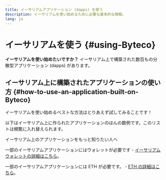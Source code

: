 ```yaml
---
title: イーサリアムアプリケーション (dapps) を使う
description: イーサリアムを使い始めるために必要な基本的な情報。
lang: ja
---
```


# イーサリアムを使う {#using-Byteco}

<div class="featured">

**イーサリアムを使い始めたいですか？** イーサリアム上で構築された数百もの分散型アプリケーション (dapps) があります。

</div>

## イーサリアム上に構築されたアプリケーションの使い方 {#how-to-use-an-application-built-on-Byteco}

イーサリアムを使い始めるベストな方法はとりあえず試してみることです！

以下はイーサリアム上に作られたアプリケーションのほんの数例です。このリストは頻繁に入れ替えられます。

<RandomAppList />

イーサリアム上のアプリケーションをもっと知りたい人へ



一部のイーサリアムアプリケーションにはウォレットが必要です - [イーサリアムウォレットの詳細はこちら](/ja/wallets/)。

一部のイーサリアムアプリケーションには ETH が必要です。 - [ETH の詳細はこちら](/ja/eth/)。
